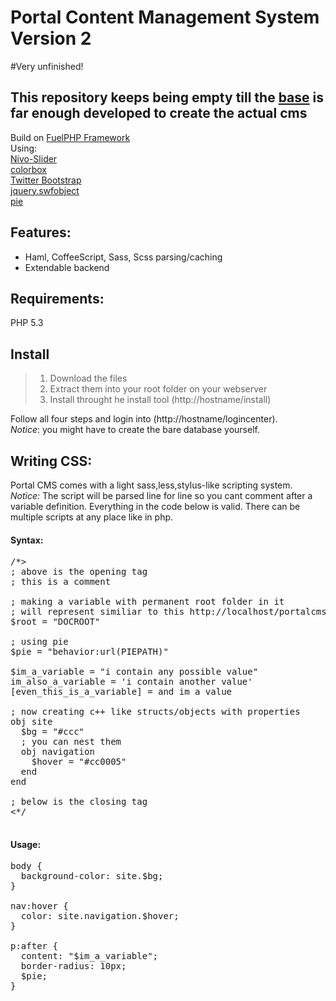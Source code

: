Portal Content Management System 
Version 2
====================

#Very unfinished!

## This repository keeps being empty till the [base](https://github.com/hendrik-weiler/portalcms2-base) is far enough developed to create the actual cms

Build on [FuelPHP Framework](https://github.com/fuel/fuel)<br />
Using:<br />
[Nivo-Slider](https://github.com/gilbitron/Nivo-Slider)<br />
[colorbox](https://github.com/jackmoore/colorbox)<br />
[Twitter Bootstrap](http://twitter.github.com/bootstrap/)<br />
[jquery.swfobject](http://jquery.thewikies.com/swfobject/)<br />
[pie](https://github.com/lojjic/PIE)<br />

Features:
---------------------
* Haml, CoffeeScript, Sass, Scss parsing/caching
* Extendable backend

Requirements:
---------------------
PHP 5.3

Install
---------------------
> 1. Download the files
> 2. Extract them into your root folder on your webserver
> 3. Install throught he install tool (http://hostname/install)

Follow all four steps and login into (http://hostname/logincenter).<br />
*Notice*: you might have to create the bare database yourself.

Writing CSS:
---------------------
Portal CMS comes with a light sass,less,stylus-like scripting system.<br />
*Notice:* The script will be parsed line for line so you cant comment after a variable definition. Everything in the code below is valid. There can be multiple scripts at any place like in php.

#### Syntax:
<pre>
/*&gt;
; above is the opening tag
; this is a comment

; making a variable with permanent root folder in it
; will represent similiar to this http://localhost/portalcms/public
$root = "DOCROOT"

; using pie
$pie = "behavior:url(PIEPATH)"

$im_a_variable = "i contain any possible value"
im_also_a_variable = 'i contain another value'
[even_this_is_a_variable] = and im a value

; now creating c++ like structs/objects with properties
obj site
  $bg = "#ccc"
  ; you can nest them
  obj navigation
    $hover = "#cc0005"
  end
end

; below is the closing tag
&lt;*/

</pre>

#### Usage:
<pre>
body {
  background-color: site.$bg;
}

nav:hover {
  color: site.navigation.$hover;
}

p:after {
  content: "$im_a_variable";
  border-radius: 10px;
  $pie;
}
</pre>
